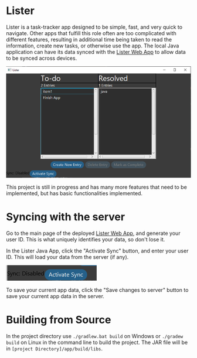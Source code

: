 # Lister

Lister is a task-tracker app designed to be simple, fast, and very quick to navigate.
Other apps that fulfill this role often are too complicated with different features, resulting in additional time being taken to read the information, 
create new tasks, or otherwise use the app. The local Java application can have its data synced with the [Lister Web App](https://github.com/jamesL103/ListerWeb) to allow data to be synced across devices.

![app](./img/app.png)

This project is still in progress and has many more features that need to be implemented, but has basic functionalities implemented.

# Syncing with the server

Go to the main page of the deployed [Lister Web App](https://github.com/jamesL103/ListerWeb), and generate your user ID. This is what uniquely identifies your data, so don't lose it.

In the Lister Java App, click the "Activate Sync" button, and enter your user ID. This will load your data from the server (if any).

![syncing](./img/sync.png)

To save your current app data, click the "Save changes to server" button to save your current app data in the server.

# Building from Source

In the project directory use `./gradlew.bat build` on Windows or `./gradew build` on Linux in the command line to build the project. The JAR file will be in `[project Directory]/app/build/libs`. 
